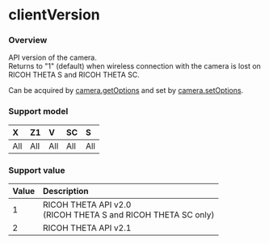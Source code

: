 # clientVersion

### Overview

API version of the camera.   
Returns to "1" (default) when wireless connection with the camera is lost on RICOH THETA S and RICOH THETA SC.

Can be acquired by [camera.getOptions](../commands/camera.get_options.md) and set by [camera.setOptions](../commands/camera.set_options.md).

### Support model

| X | Z1 | V | SC | S |
|:--|:--|:--|:--|:--|
| All | All | All | All | All |

### Support value

| Value | Description |
|:--|:--|
| 1 | RICOH THETA API v2.0<br>(RICOH THETA S and RICOH THETA SC only) |
| 2 | RICOH THETA API v2.1 |
